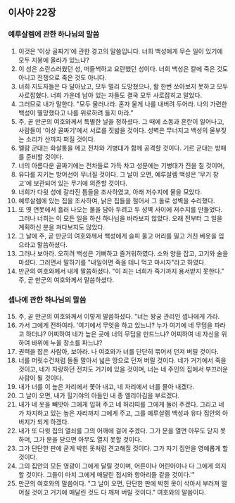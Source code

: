 ## 이사야 22장

### 예루살렘에 관한 하나님의 말씀
1. 이것은 '이상 골짜기'에 관한 경고의 말씀입니다. 너희 백성에게 무슨 일이 있기에 모두 지붕에 올라가 있느냐?
2. 이 성은 소란스러웠던 성, 떠들썩하고 요란했던 성이다. 너희 백성은 칼에 죽은 것도 아니고 전쟁으로 죽은 것도 아니다.
3. 너희 지도자들은 다 달아났고, 모두 멀리 도망쳤으나, 활 한번 쏘아보지 못하고 모두 사로잡혔다. 너희 가운데 남아 있는 자들도 결국 모두 사로잡히고 말았다.
4. 그러므로 내가 말한다. "모두 물러나라. 혼자 울게 나를 내버려 두어라. 나의 가련한 백성이 멸망했다고 나를 위로하려 들지 마라."
5. 주, 곧 만군의 여호와께서 특별한 날을 정하셨다. 그 때에 소동과 혼란이 일어나고, 사람들이 '이상 골짜기'에서 서로를 짓밟을 것이다. 성벽은 무너지고 백성의 울부짖는 소리가 산까지 퍼질 것이다.
6. 엘람 군대는 화살통을 메고 전차와 기병대가 함께 공격할 것이다. 기르 군대는 방패를 준비할 것이다.
7. 너의 아름다운 골짜기에는 전차들로 가득 차고 성문에는 기병대가 진을 칠 것이며,
8. 유다를 지키는 방어선이 무너질 것이다. 그 날이 오면, 예루살렘 백성은 '무기 창고'에 보관되어 있는 무기에 의존할 것이다.
9. 너희가 다윗 성에 갈라진 틈들을 조사하였고, 아래 저수지에 물을 모았다.
10. 예루살렘에 있는 집을 조사하여, 낡은 집들을 헐어서 그 돌로 성벽을 수리했다.
11. 또 옛 연못에서 흘러 나오는 물을 담아 두려고 두 성벽 사이에 저수지를 만들었다. 그러나 너희는 이 모든 일을 하신 하나님을 바라보지 않았다. 오래 전부터 그 일을 계획하신 분을 쳐다보지도 않았다.
12. 그 날에 주, 곧 만군의 여호와께서 백성에게 슬피 울고 머리를 밀고 거친 베옷을 입으라고 말씀하셨다.
13. 그러나 보아라. 오히려 백성은 기뻐하고 즐거워하였다. 소와 양을 잡고, 고기와 술을 마셨다. 그러면서 말하기를 "내일이면 죽을 테니 먹고 마시자"라고 하였다.
14. 만군의 여호와께서 내게 말씀하셨다. "이 죄는 너희가 죽기까지 용서받지 못한다." 주, 곧 만군의 여호와께서 말씀하셨다.
### 셉나에 관한 하나님의 말씀
15. 주, 곧 만군의 여호와께서 이렇게 말씀하셨다. "너는 왕궁 관리인 셉나에게 가라.
16. 가서 그에게 전하여라. '여기에서 무엇을 하고 있느냐? 누가 여기에 네 무덤을 파라고 하더냐? 어찌하여 네가 높은 곳에 너의 무덤을 만드느냐? 어찌하여 네 자신을 위하여 바위에 누울 장소를 파느냐?
17. 권력을 잡은 사람아, 보아라. 나 여호와가 너를 단단히 묶어서 던져 버릴 것이다.
18. 너를 머릿수건처럼 돌돌 말아서 넓은 땅으로 던져 버릴 것이다. 네가 거기에서 죽을 것이고, 네가 자랑하던 전차도 거기에 있을 것이며, 너는 네 주인의 집에서 부끄러운 사람이 될 것이다.
19. 내가 너를 이 높은 자리에서 쫓아 내고, 네 자리에서 너를 몰아 내겠다.
20. 그 날이 오면, 내가 힐기야의 아들인 내 종 엘리아김을 부르겠다.
21. 내가 네 옷을 빼앗아 그에게 입혀 주고 네 허리띠를 그에게 둘러 주겠다. 그리고 네가 차지하고 있는 높은 자리까지 그에게 주고, 그를 예루살렘 백성과 유다 집안의 아버지가 되게 하겠다.
22. 내가 또 다윗 집의 열쇠를 그의 어깨에 걸어 주겠다. 그가 문을 열면 아무도 닫지 못하며, 그가 문을 닫으면 아무도 열지 못할 것이다.
23. 그가 단단한 판에 굳게 박힌 못처럼 견고해질 것이다. 그가 자기 집안을 영예롭게 할 것이다.
24. 그의 집안의 모든 영광이 그에게 달릴 것이며, 어른이나 어린아이나 다 그에게 의지할 것이다. 그들이 마치 그에게 매달린 접시와 항아리들 같을 것이다.'"
25. 만군의 여호와의 말씀이다. "그 날이 오면, 단단한 판에 박힌 못이 삭아서 부러져 떨어질 것이고 거기에 매달린 것도 다 깨져 버릴 것이다." 여호와의 말씀이다.